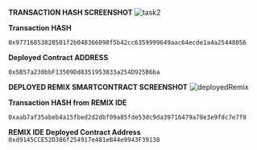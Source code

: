**TRANSACTION HASH SCREENSHOT**
![task2](https://user-images.githubusercontent.com/28756413/128685320-93fb5d82-b8db-49a7-b8bd-8209e3cc4bfd.png)


**Transaction HASH**


`0x97716853828501f2b048366098f5b42cc6359999649aac64ecde1a4a25448056`


**Deployed Contract ADDRESS**

`0x5B57a230bbF13509Dd8351953833a254D925B6ba`

**DEPLOYED REMIX SMARTCONTRACT SCREENSHOT**
![deployedRemix](https://user-images.githubusercontent.com/28756413/128685763-49bb4478-8b05-4224-ba47-181ae22443d1.png)


**Transaction HASH from REMIX IDE**


`0xaab7af35abeb4a15fbed2d2dbf09a85fde53dc9da39716479a78e3e9fdc7e7f8`

**REMIX IDE Deployed Contract Address**
`0xd9145CCE52D386f254917e481eB44e9943F39138`
